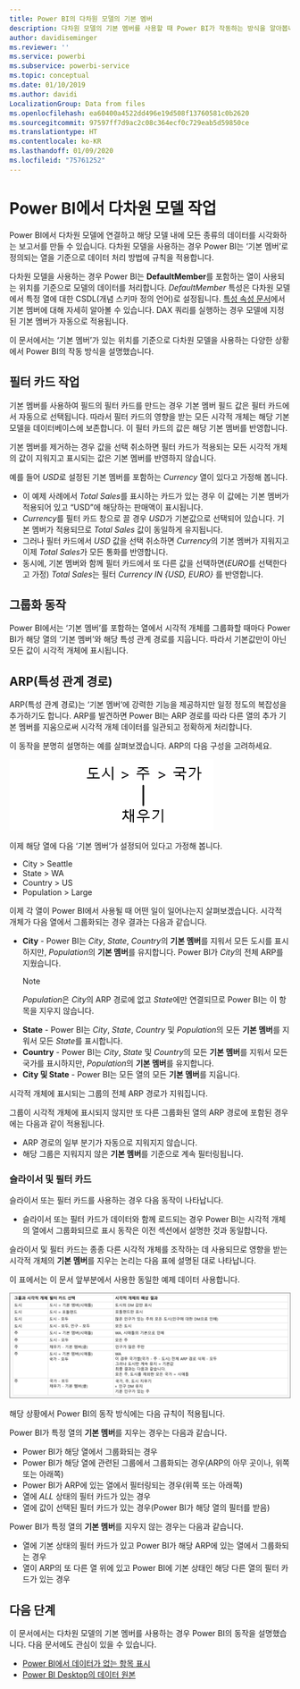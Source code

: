 ```yaml
---
title: Power BI의 다차원 모델의 기본 멤버
description: 다차원 모델의 기본 멤버를 사용할 때 Power BI가 작동하는 방식을 알아봅니다.
author: davidiseminger
ms.reviewer: ''
ms.service: powerbi
ms.subservice: powerbi-service
ms.topic: conceptual
ms.date: 01/10/2019
ms.author: davidi
LocalizationGroup: Data from files
ms.openlocfilehash: ea60400a4522dd496e19d508f13760581c0b2620
ms.sourcegitcommit: 97597ff7d9ac2c08c364ecf0c729eab5d59850ce
ms.translationtype: HT
ms.contentlocale: ko-KR
ms.lasthandoff: 01/09/2020
ms.locfileid: "75761252"
---
```

# <a name="work-with-multidimensional-models-in-power-bi"></a>Power BI에서 다차원 모델 작업

Power BI에서 다차원 모델에 연결하고 해당 모델 내에 모든 종류의 데이터를 시각화하는 보고서를 만들 수 있습니다. 다차원 모델을 사용하는 경우 Power BI는 ‘기본 멤버’로 정의되는 열을 기준으로 데이터 처리 방법에 규칙을 적용합니다.  

다차원 모델을 사용하는 경우 Power BI는 **DefaultMember**를 포함하는 열이 사용되는 위치를 기준으로 모델의 데이터를 처리합니다. *DefaultMember* 특성은 다차원 모델에서 특정 열에 대한 CSDL(개념 스키마 정의 언어)로 설정됩니다. [특성 속성 문서](https://docs.microsoft.com/sql/analysis-services/multidimensional-models/attribute-properties-define-a-default-member?view=sql-server-2017)에서 기본 멤버에 대해 자세히 알아볼 수 있습니다. DAX 쿼리를 실행하는 경우 모델에 지정된 기본 멤버가 자동으로 적용됩니다.

이 문서에서는 ‘기본 멤버’가 있는 위치를 기준으로 다차원 모델을 사용하는 다양한 상황에서 Power BI의 작동 방식을 설명했습니다.  

## <a name="working-with-filter-cards"></a>필터 카드 작업

기본 멤버를 사용하여 필드의 필터 카드를 만드는 경우 기본 멤버 필드 값은 필터 카드에서 자동으로 선택됩니다. 따라서 필터 카드의 영향을 받는 모든 시각적 개체는 해당 기본 모델을 데이터베이스에 보존합니다. 이 필터 카드의 값은 해당 기본 멤버를 반영합니다.

기본 멤버를 제거하는 경우 값을 선택 취소하면 필터 카드가 적용되는 모든 시각적 개체의 값이 지워지고 표시되는 값은 기본 멤버를 반영하지 않습니다.

예를 들어 *USD*로 설정된 기본 멤버를 포함하는 *Currency* 열이 있다고 가정해 봅니다.

* 이 예제 사례에서 *Total Sales*를 표시하는 카드가 있는 경우 이 값에는 기본 멤버가 적용되어 있고 “USD”에 해당하는 판매액이 표시됩니다.
* *Currency*를 필터 카드 창으로 끌 경우 *USD*가 기본값으로 선택되어 있습니다. 기본 멤버가 적용되므로 *Total Sales* 값이 동일하게 유지됩니다.
* 그러나 필터 카드에서 *USD* 값을 선택 취소하면 *Currency*의 기본 멤버가 지워지고 이제 *Total Sales*가 모든 통화를 반영합니다.
* 동시에, 기본 멤버와 함께 필터 카드에서 또 다른 값을 선택하면(*EURO*를 선택한다고 가정) *Total Sales*는 필터 *Currency IN {USD, EURO}* 를 반영합니다.

## <a name="grouping-behavior"></a>그룹화 동작

Power BI에서는 ‘기본 멤버’를 포함하는 열에서 시각적 개체를 그룹화할 때마다 Power BI가 해당 열의 ‘기본 멤버’와 해당 특성 관계 경로를 지웁니다.   따라서 기본값만이 아닌 모든 값이 시각적 개체에 표시됩니다.

## <a name="attribute-relationship-paths-arps"></a>ARP(특성 관계 경로)

ARP(특성 관계 경로)는 ‘기본 멤버’에 강력한 기능을 제공하지만 일정 정도의 복잡성을 추가하기도 합니다.  ARP를 발견하면 Power BI는 ARP 경로를 따라 다른 열의 추가 기본 멤버를 지움으로써 시각적 개체 데이터를 일관되고 정확하게 처리합니다.

이 동작을 분명히 설명하는 예를 살펴보겠습니다. ARP의 다음 구성을 고려하세요.

![다차원 모델의 ARP](media/desktop-default-member-multidimensional-models/default-members_01.png)

이제 해당 열에 다음 ‘기본 멤버’가 설정되어 있다고 가정해 봅니다. 

* City > Seattle
* State > WA
* Country > US
* Population > Large

이제 각 열이 Power BI에서 사용될 때 어떤 일이 일어나는지 살펴보겠습니다. 시각적 개체가 다음 열에서 그룹화되는 경우 결과는 다음과 같습니다.

* **City** - Power BI는 *City*, *State*, *Country*의 **기본 멤버**를 지워서 모든 도시를 표시하지만, *Population*의 **기본 멤버**를 유지합니다. Power BI가 *City*의 전체 ARP를 지웠습니다.
    > [!NOTE]
    > *Population*은 *City*의 ARP 경로에 없고 *State*에만 연결되므로 Power BI는 이 항목을 지우지 않습니다.
* **State** - Power BI는 *City*, *State*, *Country* 및 *Population*의 모든 **기본 멤버**를 지워서 모든 *State*를 표시합니다.
* **Country** - Power BI는 *City*, *State* 및 *Country*의 모든 **기본 멤버**를 지워서 모든 국가를 표시하지만, *Population*의 **기본 멤버**를 유지합니다.
* **City 및 State** - Power BI는 모든 열의 모든 **기본 멤버**를 지웁니다.

시각적 개체에 표시되는 그룹의 전체 ARP 경로가 지워집니다. 

그룹이 시각적 개체에 표시되지 않지만 또 다른 그룹화된 열의 ARP 경로에 포함된 경우에는 다음과 같이 적용됩니다.

* ARP 경로의 일부 분기가 자동으로 지워지지 않습니다.
* 해당 그룹은 지워지지 않은 **기본 멤버**를 기준으로 계속 필터링됩니다.

### <a name="slicers-and-filter-cards"></a>슬라이서 및 필터 카드

슬라이서 또는 필터 카드를 사용하는 경우 다음 동작이 나타납니다.

* 슬라이서 또는 필터 카드가 데이터와 함께 로드되는 경우 Power BI는 시각적 개체의 열에서 그룹화되므로 표시 동작은 이전 섹션에서 설명한 것과 동일합니다.

슬라이서 및 필터 카드는 종종 다른 시각적 개체를 조작하는 데 사용되므로 영향을 받는 시각적 개체의 **기본 멤버**를 지우는 논리는 다음 표에 설명된 대로 나타납니다. 

이 표에서는 이 문서 앞부분에서 사용한 동일한 예제 데이터 사용합니다.

![슬라이서 및 필터 카드를 통한 동작 또는 Power BI 기본 멤버 지우기](media/desktop-default-member-multidimensional-models/default-members_02.png)

해당 상황에서 Power BI의 동작 방식에는 다음 규칙이 적용됩니다.

Power BI가 특정 열의 **기본 멤버**를 지우는 경우는 다음과 같습니다.

* Power BI가 해당 열에서 그룹화되는 경우
* Power BI가 해당 열에 관련된 그룹에서 그룹화되는 경우(ARP의 아무 곳이나, 위쪽 또는 아래쪽)
* Power BI가 ARP에 있는 열에서 필터링되는 경우(위쪽 또는 아래쪽)
* 열에 *ALL* 상태의 필터 카드가 있는 경우
* 열에 값이 선택된 필터 카드가 있는 경우(Power BI가 해당 열의 필터를 받음)

Power BI가 특정 열의 **기본 멤버**를 지우지 않는 경우는 다음과 같습니다.

* 열에 기본 상태의 필터 카드가 있고 Power BI가 해당 ARP에 있는 열에서 그룹화되는 경우
* 열이 ARP의 또 다른 열 위에 있고 Power BI에 기본 상태인 해당 다른 열의 필터 카드가 있는 경우


## <a name="next-steps"></a>다음 단계

이 문서에서는 다차원 모델의 기본 멤버를 사용하는 경우 Power BI의 동작을 설명했습니다. 다음 문서에도 관심이 있을 수 있습니다. 

* [Power BI에서 데이터가 없는 항목 표시](desktop-show-items-no-data.md)
* [Power BI Desktop의 데이터 원본](desktop-data-sources.md)

